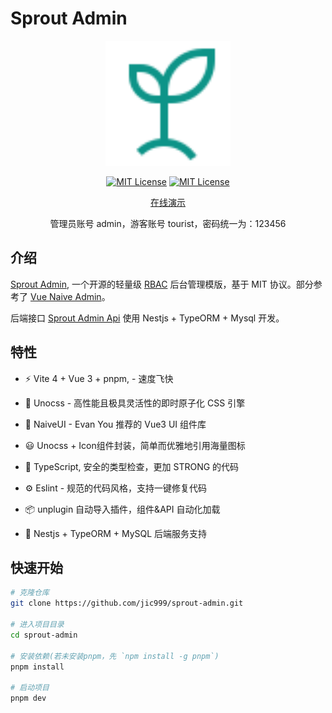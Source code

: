 # Sprout Admin

<p align="center">
  <a href="https://github.com/jic999/sprout-admin">
    <img alt="Sprout Admin" width="200" src="./public/favicon.svg">
  </a>
</p>
<p align="center">
  <a href="./LICENSE"><img alt="MIT License" src="https://badgen.net/github/license/jic999/sprout-admin"/></a>
    <a href="https://github.com/antfu/eslint-config"><img alt="MIT License" src="https://antfu.me/badge-code-style.svg"/></a>
</p>
<p align="center">
  <a href="http://8.134.163.96:2023/">在线演示</a>
</p>
<p align="center">管理员账号 admin，游客账号 tourist，密码统一为：123456</p>

## 介绍

[Sprout Admin](https://github.com/jic999/sprout-admin), 一个开源的轻量级 [RBAC](https://en.wikipedia.org/wiki/Role-based_access_control) 后台管理模版，基于 MIT 协议。部分参考了 [Vue Naive Admin](https://github.com/zclzone/vue-naive-admin)。

后端接口 [Sprout Admin Api](https://github.com/jic999/sprout-admin-api) 使用 Nestjs + TypeORM + Mysql 开发。

## 特性

- ⚡️ Vite 4 + Vue 3 + pnpm, - 速度飞快

- 🎨 Unocss - 高性能且极具灵活性的即时原子化 CSS 引擎

- 🍎 NaiveUI - Evan You 推荐的 Vue3 UI 组件库

- 😃 Unocss + Icon组件封装，简单而优雅地引用海量图标

- 🦾 TypeScript, 安全的类型检查，更加 STRONG 的代码

- ⚙️ Eslint - 规范的代码风格，支持一键修复代码

- 📦 unplugin 自动导入插件，组件&API 自动化加载

- 🍒 Nestjs + TypeORM + MySQL 后端服务支持

## 快速开始

```sh
# 克隆仓库
git clone https://github.com/jic999/sprout-admin.git

# 进入项目目录
cd sprout-admin

# 安装依赖(若未安装pnpm，先 `npm install -g pnpm`)
pnpm install

# 启动项目
pnpm dev
```